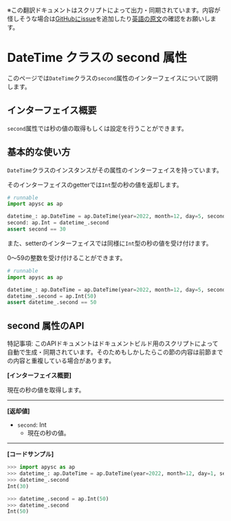 <span class="inconspicuous-txt">※この翻訳ドキュメントはスクリプトによって出力・同期されています。内容が怪しそうな場合は<a href="https://github.com/simon-ritchie/apysc/issues" target="_blank">GitHubにissue</a>を追加したり[英語の原文](https://simon-ritchie.github.io/apysc/en/datetime_second.html)の確認をお願いします。</span>

# DateTime クラスの second 属性

このページでは`DateTime`クラスの`second`属性のインターフェイスについて説明します。

## インターフェイス概要

`second`属性では秒の値の取得もしくは設定を行うことができます。

## 基本的な使い方

`DateTime`クラスのインスタンスがその属性のインターフェイスを持っています。

そのインターフェイスのgetterでは`Int`型の秒の値を返却します。

```py
# runnable
import apysc as ap

datetime_: ap.DateTime = ap.DateTime(year=2022, month=12, day=5, second=30)
second: ap.Int = datetime_.second
assert second == 30
```

また、setterのインターフェイスでは同様に`Int`型の秒の値を受け付けます。

0～59の整数を受け付けることができます。

```py
# runnable
import apysc as ap

datetime_: ap.DateTime = ap.DateTime(year=2022, month=12, day=5, second=30)
datetime_.second = ap.Int(50)
assert datetime_.second == 50
```

## second 属性のAPI

<span class="inconspicuous-txt">特記事項: このAPIドキュメントはドキュメントビルド用のスクリプトによって自動で生成・同期されています。そのためもしかしたらこの節の内容は前節までの内容と重複している場合があります。</span>

**[インターフェイス概要]**

現在の秒の値を取得します。<hr>

**[返却値]**

- `second`: Int
  - 現在の秒の値。

<hr>

**[コードサンプル]**

```py
>>> import apysc as ap
>>> datetime_: ap.DateTime = ap.DateTime(year=2022, month=12, day=1, second=30)
>>> datetime_.second
Int(30)

>>> datetime_.second = ap.Int(50)
>>> datetime_.second
Int(50)
```